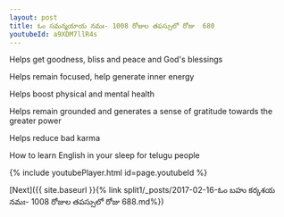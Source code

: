 ```yaml
---
layout: post
title: ఓం సమన్మయాయ నమః- 1008 రోజుల తపస్సులో రోజు  680
youtubeId: a9XDM7llR4s
---
```

 
 
Helps get goodness, bliss and peace and God's blessings
 
Helps remain focused, help generate inner energy 
 
Helps boost physical and mental health 
 
Helps remain grounded and generates a sense of gratitude towards the greater power 
 
Helps reduce bad karma
 
How to learn English in your sleep for telugu people
 
 
 
 


{% include youtubePlayer.html id=page.youtubeId %}
 
[Next]({{ site.baseurl }}{% link split1/_posts/2017-02-16-ఓం బహు కర్కశయ నమః- 1008 రోజుల తపస్సులో రోజు  688.md%})
 
